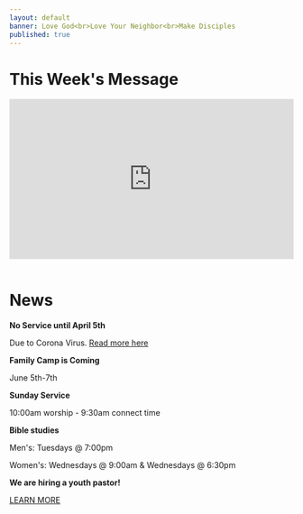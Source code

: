 ```yaml
---
layout: default
banner: Love God<br>Love Your Neighbor<br>Make Disciples
published: true
---
```


# This Week's Message

<div style="max-width: 700px; max-height:393.75px">
  <div style="max-width: 700px;height: 0;padding-bottom: 56.25%; position: relative;">
    <iframe style="position: absolute; top:0; left: 0;width: 100%; height: 100%" src="https://www.youtube.com/embed/GABQ9uTgPuY?vc3=1" frameborder="0" allow="accelerometer; autoplay; encrypted-media; gyroscope; picture-in-picture" allowfullscreen></iframe>
  </div>
</div>

<br>

# News

**No Service until April 5th**

Due to Corona Virus. <a href="/covid-19">Read more here</a>

**Family Camp is Coming**

June 5th-7th

**Sunday Service**

10:00am worship - 9:30am connect time

**Bible studies**

Men's: Tuesdays @ 7:00pm

Women's: Wednesdays @ 9:00am & Wednesdays @ 6:30pm

**We are hiring a youth pastor!**

<a href="/youth-pastor" class="register-btn">LEARN MORE</a>
